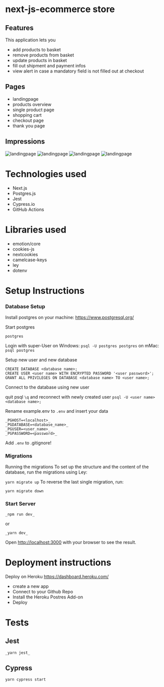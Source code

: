 # next-js-ecommerce store

## Features

This application lets you

- add products to basket
- remove products from basket
- update products in basket
- fill out shipment and payment infos
- view alert in case a mandatory field is not filled out at checkout

## Pages

- landingpage
- products overview
- single product page
- shopping cart
- checkout page
- thank you page

## Impressions

![landingpage](./img1.png 'Landingpage') ![landingpage](./img2.png 'Shop') ![landingpage](./img3.png 'Cart') ![landingpage](./img4.png 'Checkout')

# Technologies used

- Next.js
- Postgres.js
- Jest
- Cypress.io
- GitHub Actions

# Libraries used

- emotion/core
- cookies-js
- nextcookies
- camelcase-keys
- ley
- dotenv

# Setup Instructions

### Database Setup

Install postgres on your machine: https://www.postgresql.org/

Start postgres

```
postgres
```

Login with super-User on Windows:
`psql -U postgres postgres`
on mMac:
`psql postgres`

Setup new user and new database

```
CREATE DATABASE <database name>;
CREATE USER <user name> WITH ENCRYPTED PASSWORD '<user password>';
GRANT ALL PRIVILEGES ON DATABASE <database name> TO <user name>;
```

Connect to the database using new user

quit psql
`\q`
and reconnect with newly created user
`psql -U <user name> <database name>;`

Rename example.env to `.env` and insert your data

```
_PGHOST=<localhost>_
_PGDATABASE=<database_name>_
_PGUSER=<user_name>_
_PGPASSWORD=<password>_
```

Add `.env` to .gitignore!

### Migrations

Running the migrations
To set up the structure and the content of the database, run the migrations using Ley:

`yarn migrate up`
To reverse the last single migration, run:

`yarn migrate down`

### Start Server

`_npm run dev_`

or

`_yarn dev_`

Open [http://localhost:3000](http://localhost:3000) with your browser to see the result.

# Deployment instructions

Deploy on Heroku https://dashboard.heroku.com/

- create a new app
- Connect to your Github Repo
- Install the Heroku Postres Add-on
- Deploy

# Tests

## Jest

`_yarn jest_`

## Cypress

`yarn cypress start`
